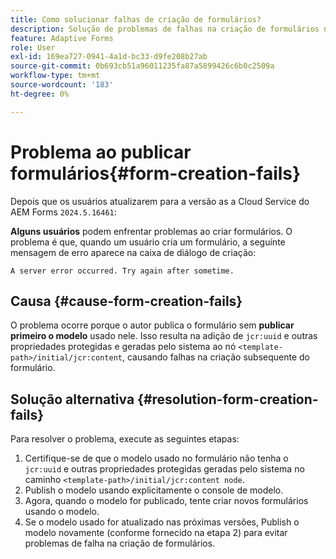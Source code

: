 ```yaml
---
title: Como solucionar falhas de criação de formulários?
description: Solução de problemas de falhas na criação de formulários no ambiente as a Cloud Service do AEM Forms.
feature: Adaptive Forms
role: User
exl-id: 169ea727-0941-4a1d-bc33-d9fe208b27ab
source-git-commit: 0b693cb51a96011235fa87a5899426c6b0c2509a
workflow-type: tm+mt
source-wordcount: '183'
ht-degree: 0%

---
```


# Problema ao publicar formulários{#form-creation-fails}

Depois que os usuários atualizarem para a versão as a Cloud Service do AEM Forms `2024.5.16461`:

**Alguns usuários** podem enfrentar problemas ao criar formulários. O problema é que, quando um usuário cria um formulário, a seguinte mensagem de erro aparece na caixa de diálogo de criação:

`A server error occurred. Try again after sometime.`

## Causa {#cause-form-creation-fails}

O problema ocorre porque o autor publica o formulário sem **publicar primeiro o modelo** usado nele. Isso resulta na adição de `jcr:uuid` e outras propriedades protegidas e geradas pelo sistema ao nó `<template-path>/initial/jcr:content`, causando falhas na criação subsequente do formulário.

## Solução alternativa {#resolution-form-creation-fails}

Para resolver o problema, execute as seguintes etapas:

1. Certifique-se de que o modelo usado no formulário não tenha o `jcr:uuid` e outras propriedades protegidas geradas pelo sistema no caminho `<template-path>/initial/jcr:content node`.
1. Publish o modelo usando explicitamente o console de modelo.
1. Agora, quando o modelo for publicado, tente criar novos formulários usando o modelo.
1. Se o modelo usado for atualizado nas próximas versões, Publish o modelo novamente (conforme fornecido na etapa 2) para evitar problemas de falha na criação de formulários.


<!--

# Issue {#form-creation-fails}

After updating to AEM Forms as a Cloud Service version `2024.5.16461.20240524T172309Z`, When a user publishes a form using an unpublished template, it fails to create a form and shows an error:

`Property is protected: jcr:uuid = 09e0d6be-f619-4405-b021-27eb1c5326d3`

## Solution {#troubleshoot-form-creation-fails}

To resolve the issue, perform the following workaround steps:

1. Publish the template explicitly using the template console.
    
    >[!NOTE]
    > Prior to this step ensure that the (unpublished) template does not have `jcr:uuid` and other system generated properties under the initial content's `jcr:content node`. To sort out it, first, sanitize the template to publish it explicitly.

    >[!NOTE]
    > This action doesn't replicate the initial content node.
1. Now, when your template is published, try creating new forms using the template.
1. If the template is changed in the future, publish it again as mentioned in the step 1.

-->

